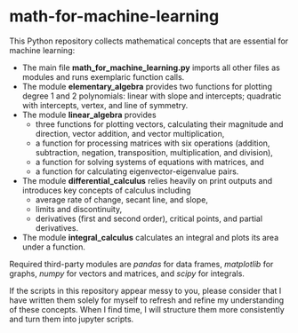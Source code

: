 # math-for-machine-learning

This Python repository collects mathematical concepts that are essential for machine learning:
- The main file **math_for_machine_learning.py** imports all other files as modules and runs exemplaric function calls.
- The module **elementary_algebra** provides two functions for plotting degree 1 and 2 polynomials: linear with slope and intercepts; quadratic with intercepts, vertex, and line of symmetry.
- The module **linear_algebra** provides
  - three functions for plotting vectors, calculating their magnitude and direction, vector addition, and vector multiplication,
  - a function for processing matrices with six operations (addition, subtraction, negation, transposition, multiplication, and division),
  - a function for solving systems of equations with matrices, and
  - a function for calculating eigenvector-eigenvalue pairs.
- The module **differential_calculus** relies heavily on print outputs and introduces key concepts of calculus including
  - average rate of change, secant line, and slope,
  - limits and discontinuity,
  - derivatives (first and second order), critical points, and partial derivatives.
- The module **integral_calculus** calculates an integral and plots its area under a function.

Required third-party modules are *pandas* for data frames, *matplotlib* for graphs, *numpy* for vectors and matrices, and *scipy* for integrals.

If the scripts in this repository appear messy to you, please consider that I have written them solely for myself to refresh and refine my understanding of these concepts. When I find time, I will structure them more consistently and turn them into jupyter scripts.
